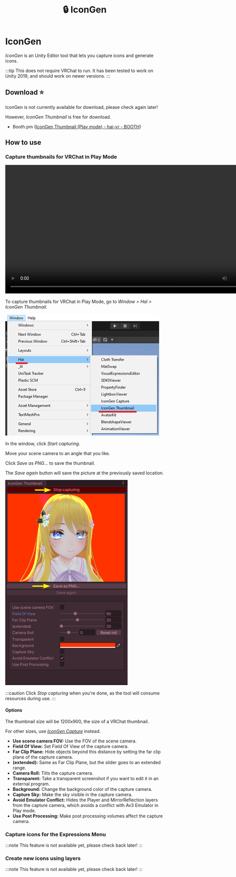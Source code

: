 ﻿---
title: 🔒 IconGen
---

# IconGen

*IconGen* is an Unity Editor tool that lets you capture icons and generate icons.

:::tip
This does not require VRChat to run. It has been tested to work on Unity 2019, and should work on newer versions.
:::

## Download ⭐

IconGen is not currently available for download, please check again later!

However, *IconGen Thumbnail* is free for download.

- Booth.pm ([IconGen Thumbnail (Play mode) - hai-vr - BOOTH](https://hai-vr.booth.pm/items/5092126))

## How to use

### Capture thumbnails for VRChat in Play Mode

<video controls width="816">
    <source src={require('./img/icon-gen/2023-09-13_17-27-18_ShareX.mp4').default}/>
</video>

To capture thumbnails for VRChat in Play Mode, go to *Window > Haï > IconGen Thumbnail*.

![icon-gen-menu.png](./img/icon-gen/icon-gen-menu.png)

In the window, click *Start capturing*.

Move your scene camera to an angle that you like.

Click *Save as PNG...* to save the thumbnail.

The *Save again* button will save the picture at the previously saved location.

![Unity_xuolgaXxqS.png](./img/icon-gen/Unity_xuolgaXxqS.png)

:::caution
Click *Stop capturing* when you're done, as the tool will consume resources during use.
:::

#### Options

The thumbnail size will be 1200x900, the size of a VRChat thumbnail.

For other sizes, use *[IconGen Capture](#capture-icons-for-the-expressions-menu)* instead.

- **Use scene camera FOV:** Use the FOV of the scene camera.
- **Field Of View:** Set Field Of View of the capture camera.
- **Far Clip Plane:** Hide objects beyond this distance by setting the far clip plane of the capture camera.
- **(extended):** Same as Far Clip Plane, but the slider goes to an extended range.
- **Camera Roll:** Tilts the capture camera.
- **Transparent:** Take a transparent screenshot if you want to edit it in an external program.
- **Background:** Change the background color of the capture camera.
- **Capture Sky:** Make the sky visible in the capture camera.
- **Avoid Emulator Conflict:** Hides the Player and MirrorReflection layers from the capture camera, which avoids a conflict with Av3 Emulator in Play mode.
- **Use Post Processing:** Make post processing volumes affect the capture camera.

### Capture icons for the Expressions Menu

:::note
This feature is not available yet, please check back later!
:::

[//]: # (### Capture new icons from the scene)

[//]: # (To capture new icons from the scene, open *Window > Hai > IconGen Capture*.)

### Create new icons using layers

:::note
This feature is not available yet, please check back later!
:::
